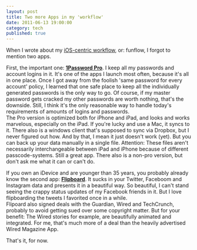 ```yaml
---
layout: post
title: Two more Apps in my 'workflow'
date: 2011-06-13 19:00:00
category: tech
published: true
---
```

When I wrote about my [iOS-centric workflow](http://blog.timmschoof.com/2011/06/05/my-iOS-workflow), or: funflow, I forgot to mention two apps.

First, the important one: [**1Password Pro**](http://itunes.apple.com/us/app/1password-pro/id319898689?mt=8). I keep all my passwords and account logins in it. It's one of the apps I launch most often, because it's all in one place. Once I got away from the foolish 'same password for every account' policy, I learned that one safe place to keep all the individually generated passwords is the only way to go. Of course, if my master password gets cracked my other passwords are worth nothing, that's the downside. Still, I think it's the only reasonable way to handle today's requirements of amounts of logins and passwords.  
The Pro version is optimized both for iPhone and iPad, and looks and works marvelous, especially on the iPad. If you're lucky and use a Mac, it syncs to it. There also is a windows client that's supposed to sync via Dropbox, but I never figured out how. And by that, I mean it just doesn't work (yet). But you can back up your data manually in a single file. Attention: These files aren't necessarily interchangeable between iPad and iPhone because of different passcode-systems. Still a great app. There also is a non-pro version, but don't ask me what it can or can't do. 

If you own an iDevice and are younger than 35 years, you probably already know the second app: [**Flipboard**](http://itunes.apple.com/us/app/flipboard/id358801284?mt=8). It sucks in your Twitter, Faceboom and Instagram data and presents it in a beautiful way. So beautiful, I can't stand seeing the crappy status updates of my Facebook friends in it. But I love flipboarding the tweets I favorited once in a while.  
Flipoard also signed deals with the Guardian, Wired and TechCrunch, probably to avoid getting sued over some copyright matter. But for your benefit: The Wired stories for example, are beautifully animated and integrated. For me, that's much more of a deal than the heavily advertised Wired Magazine App.

That's it, for now.
